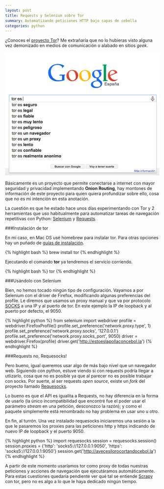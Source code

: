 ```yaml
---
layout: post
title: Requests y Selenium sobre Tor
summary: Automatizando peticiones HTTP bajo capas de cebolla
categories: python
---
```


¿Conoces el [proyecto Tor](https://www.torproject.org/about/overview.html.en)? Me extrañaría que no lo hubieras visto alguna vez demonizado en medios de comunicación o alabado en sitios *geek*. 

![Sugerencias de google al buscar Tor](/assets/tor-google.png)

Básicamente es un proyecto que permite conectarse a internet con mayor seguridad y privacidad implementando **Onion Routing**, hay montones de información de este proyecto para quien quiera profundizar sobre ello, cosa que no es mi intención en esta anotación.

La cuestión es que he estado hace unos días experimentando con Tor y 2 herramientas que uso habitualmente para automatizar tareas de navegación repetitivas con Python: [Selenium](https://selenium-python.readthedocs.org/) y [Requests](http://docs.python-requests.org/en/latest/). 

###Instalación de tor

En mi caso, en Mac OS usé homebrew para instalar tor. Para otras opciones hay un puñado de [guías de instalación](https://www.torproject.org/docs/installguide.html.en). 

{% highlight bash %}
brew install tor
{% endhighlight %}

Ejecutando el comando **tor** ya tendremos el servicio corriendo.

{% highlight bash %}
tor
{% endhighlight %}


###Usándolo con Selenium

Bien, no hemos tocado ningún tipo de configuración. Vayamos a por Selenium con el driver de Firefox, modificando algunas preferencias del profile. Le diremos que usamos un proxy manual y que va por protocolo [SOCKS](http://es.wikipedia.org/wiki/SOCKS) a una IP y al puerto de tor. En este ejemplo la IP de loopback y al puerto por defecto, el 9050.

{% highlight python %}
from selenium import webdriver
profile = webdriver.FirefoxProfile()
profile.set_preference('network.proxy.type', 1)
profile.set_preference('network.proxy.socks', '127.0.0.1')
profile.set_preference('network.proxy.socks_port', 9050)
driver = webdriver.Firefox(profile)
driver.get('http://estoeslapollaconcebol.la')
{% endhighlight %}

###Requests no, Requesocks!

 Pero bueno, igual queremos usar algo de más bajo nivel que un navegador web. Siguiendo con python, estuve viendo si con requests podría llegar a utlizarlo, cosa que no es posible ya que al parecer no es posible trabajar con socks. Por suerte, al ser requests *open source*, existe un *fork* del proyecto llamado [Requesocks](https://github.com/dvska/requesocks).

 Lo bueno es que el API es igualita a Requests, no hay diferencia en la forma de usarlo (la único incompatibilidad que encontré fue el poder usar el parámetro *stream* en una petición, desconozco la razón); y como el paquete simplemente está renombrado no hay problema en usar uno u otro.

 En fin, al turrón. Una vez instalado requesocks iniciaremos una sesión a la que le pasaremos los proxies para las peticiones http y https indicando de nuevo IP de loopback y el puerto 9050.

{% highlight python %}
import requesocks
session = requesocks.session()
session.proxies = {'http': 'socks5://127.0.0.1:9050', 'https': 'socks5://127.0.0.1:9050'}
session.get('http://avecesllorocortandocebol.la')
{% endhighlight %}

A partir de este momento usaríamos tor como proxy de todas nuestras peticiones y acciones de navegación que ejecutáramos automáticamente. Para estas cuestiones quedaría pendiente ver qué tal se entiende [Scrapy](http://scrapy.org/) con tor, pero no es algo a lo que le haya dedicado ningún tiempo.